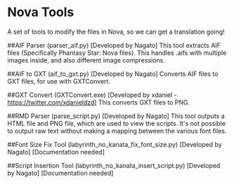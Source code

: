 # Nova Tools

A set of tools to modify the files in Nova, so we can get a translation going!

##AIF Parser (parser_aif.py) [Developed by Nagato]
This tool extracts AIF files (Specifically Phantasy Star: Nova files). This handles .aifs with multiple images inside, and also different image compressions.

##AIF to GXT (aif_to_gxt.py) [Developed by Nagato]
Converts AIF files to GXT files, for use with GXTConvert.

##GXT Convert (GXTConvert.exe) [Developed by xdaniel - https://twitter.com/xdanieldzd]
This converts GXT files to PNG.

##RMD Parser (parse_script.py)  [Developed by Nagato]
This tool outputs a HTML file and PNG file, which are used to view the scripts. It's not possible to output raw text without making a mapping between the various font files.

##Font Size Fix Tool (labyrinth_no_kanata_fix_font_size.py) [Developed by Nagato]
[Documentation needed]

##Script Insertion Tool (labyrinth_no_kanata_insert_script.py) [Developed by Nagato]
[Documentation needed]
